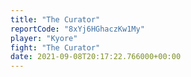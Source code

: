 ```yaml
---
title: "The Curator"
reportCode: "8xYj6HGhaczKw1My"
player: "Kyore"
fight: "The Curator"
date: 2021-09-08T20:17:22.766000+00:00
---
```

